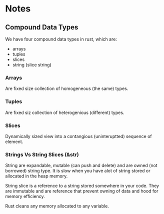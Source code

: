 # Notes

## Compound Data Types

We have four compound data types in rust, which are:

- arrays
- tuples
- slices
- string (slice string)

### Arrays

Are fixed size collection of homogeneous (the same) types.

### Tuples

Are fixed siz collection of heterogenious (different) types.

### Slices

Dynamically sized view into a contangious (uninteruptted) sequence of element.

### Strings Vs String Slices (&str)

String are expandable, mutable (can push and delete) and are owned (not borrowed) string type. It is slow when you have alot of string stored or allocated in the heap memory.

String slice is a reference to a string stored somewhere in your code. They are immutable and are reference that prevent owning of data and hood for memory efficiency.

Rust cleans any memory allocated to any variable.
